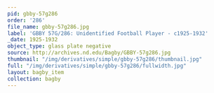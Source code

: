 ```yaml
---
pid: gbby-57g286
order: '286'
file_name: gbby-57g286.jpg
label: 'GBBY 57G/286: Unidentified Football Player - c1925-1932'
_date: 1925-1932
object_type: glass plate negative
source: http://archives.nd.edu/Bagby/GBBY-57g286.jpg
thumbnail: "/img/derivatives/simple/gbby-57g286/thumbnail.jpg"
full: "/img/derivatives/simple/gbby-57g286/fullwidth.jpg"
layout: bagby_item
collection: bagby
---
```

